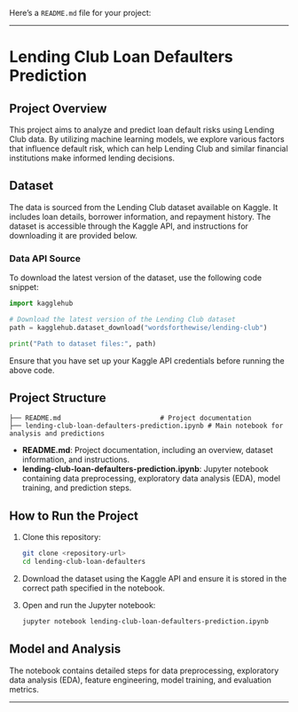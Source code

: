 Here’s a `README.md` file for your project:

---

# Lending Club Loan Defaulters Prediction

## Project Overview
This project aims to analyze and predict loan default risks using Lending Club data. By utilizing machine learning models, we explore various factors that influence default risk, which can help Lending Club and similar financial institutions make informed lending decisions. 

## Dataset
The data is sourced from the Lending Club dataset available on Kaggle. It includes loan details, borrower information, and repayment history. The dataset is accessible through the Kaggle API, and instructions for downloading it are provided below.

### Data API Source
To download the latest version of the dataset, use the following code snippet:

```python
import kagglehub

# Download the latest version of the Lending Club dataset
path = kagglehub.dataset_download("wordsforthewise/lending-club")

print("Path to dataset files:", path)
```

Ensure that you have set up your Kaggle API credentials before running the above code.

## Project Structure

```
├── README.md                         # Project documentation
├── lending-club-loan-defaulters-prediction.ipynb # Main notebook for analysis and predictions
```

- **README.md**: Project documentation, including an overview, dataset information, and instructions.
- **lending-club-loan-defaulters-prediction.ipynb**: Jupyter notebook containing data preprocessing, exploratory data analysis (EDA), model training, and prediction steps.

## How to Run the Project
1. Clone this repository:
   ```bash
   git clone <repository-url>
   cd lending-club-loan-defaulters
   ```

2. Download the dataset using the Kaggle API and ensure it is stored in the correct path specified in the notebook.

3. Open and run the Jupyter notebook:
   ```bash
   jupyter notebook lending-club-loan-defaulters-prediction.ipynb
   ```

## Model and Analysis
The notebook contains detailed steps for data preprocessing, exploratory data analysis (EDA), feature engineering, model training, and evaluation metrics.

---

